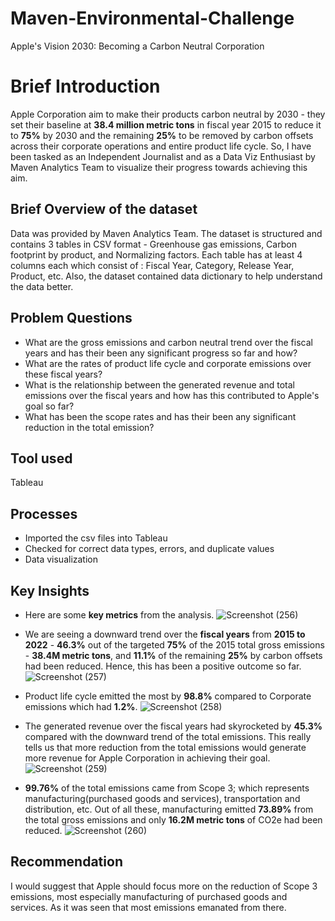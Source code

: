 # Maven-Environmental-Challenge
Apple's Vision 2030: Becoming a Carbon Neutral Corporation
# Brief Introduction
Apple Corporation aim to make their products carbon neutral by 2030 - they set their baseline at **38.4 million metric tons** in fiscal year 2015 to reduce it to **75%** by 2030 and the remaining **25%** to be removed by carbon offsets across their corporate operations and entire product life cycle. So, I have been tasked as an Independent Journalist and as a Data Viz Enthusiast by Maven Analytics Team to visualize their progress towards achieving this aim.
## Brief Overview of the dataset
Data was provided by Maven Analytics Team. The dataset is structured and contains 3 tables in CSV format - Greenhouse gas emissions, Carbon footprint by product, and Normalizing factors. Each table has at least 4 columns each which consist of : Fiscal Year, Category, Release Year, Product, etc. Also, the dataset contained data dictionary to help understand the data better.
## Problem Questions
*  What are the gross emissions and carbon neutral trend over the fiscal years and has their been any significant progress so far and how? 
*  What are the rates of product life cycle and corporate emissions over these fiscal years?
*  What is the relationship between the generated revenue and total emissions over the fiscal years and how has this contributed to Apple's goal so far?
*  What has been the scope rates and has their been any significant reduction in the total emission?
## Tool used
Tableau
## Processes
*  Imported the csv files into Tableau
*  Checked for correct data types, errors, and duplicate values
*  Data visualization

## Key Insights
*  Here are some **key metrics** from the analysis.
![Screenshot (256)](https://github.com/SamadTheTechGuy/Maven-Environmental-Challenge/assets/97789215/b7c129dc-9511-469e-bfc6-3805ce9820bd)

*  We are seeing a downward trend over the **fiscal years** from **2015 to 2022** - **46.3%** out of the targeted **75%** of the 2015 total gross emissions - **38.4M metric tons**, and **11.1%** of the remaining **25%** by carbon offsets had been reduced. Hence, this has been a positive outcome so far.
![Screenshot (257)](https://github.com/SamadTheTechGuy/Maven-Environmental-Challenge/assets/97789215/67b87f83-25dc-4c2e-ba5e-3397cf5f9fac)

*  Product life cycle emitted the most by **98.8%** compared to Corporate emissions which had **1.2%**.
![Screenshot (258)](https://github.com/SamadTheTechGuy/Maven-Environmental-Challenge/assets/97789215/a294eca2-2362-4ddd-963f-161489617dbf)

*  The generated revenue over the fiscal years had skyrocketed by  **45.3%** compared with the downward trend of the total emissions. This really tells us that more reduction from the total emissions would generate more revenue for Apple Corporation in achieving their goal.
![Screenshot (259)](https://github.com/SamadTheTechGuy/Maven-Environmental-Challenge/assets/97789215/624b9703-d878-4e80-adc7-241f225199b6)

*  **99.76%** of the total emissions came from Scope 3; which represents manufacturing(purchased goods and services), transportation and distribution, etc. Out of all these, manufacturing emitted **73.89%** from the total gross emissions and only **16.2M metric tons** of CO2e had been reduced.
![Screenshot (260)](https://github.com/SamadTheTechGuy/Maven-Environmental-Challenge/assets/97789215/d7ebca3a-2491-47a2-a7e7-39320ee36545)


## Recommendation
I would suggest that Apple should focus more on the reduction of Scope 3 emissions, most especially manufacturing of purchased goods and services. As it was seen that most emissions emanated from there.  










